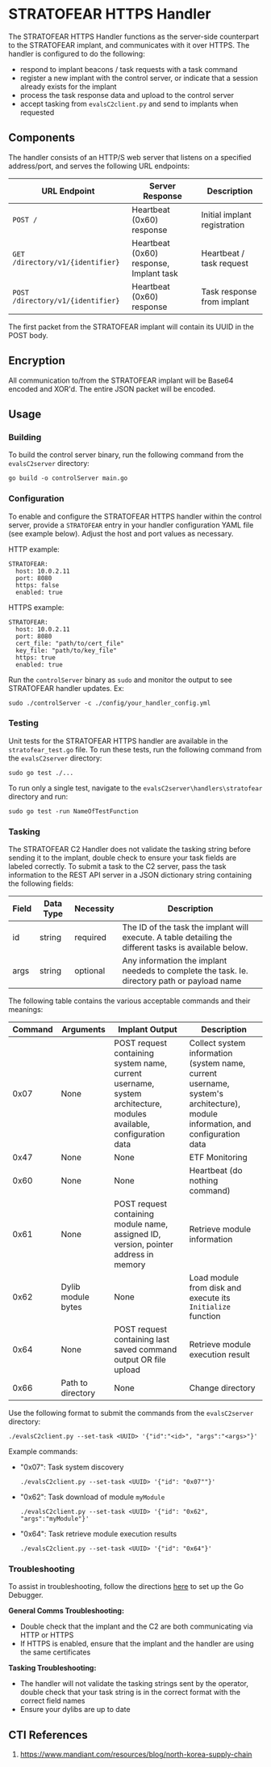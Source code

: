 # STRATOFEAR HTTPS Handler

The STRATOFEAR HTTPS Handler functions as the server-side counterpart to the STRATOFEAR implant, and communicates with it over HTTPS. The handler is configured to do the following:

- respond to implant beacons / task requests with a task command
- register a new implant with the control server, or indicate that a session already exists for the implant
- process the task response data and upload to the control server
- accept tasking from `evalsC2client.py` and send to implants when requested

## Components

The handler consists of an HTTP/S web server that listens on a specified address/port, and serves the following URL endpoints:

| URL Endpoint | Server Response | Description |
| ------------ | --------------- |------------ |
| `POST /` | Heartbeat (0x60) response | Initial implant registration |
| `GET /directory/v1/{identifier}` | Heartbeat (0x60) response, Implant task | Heartbeat / task request |
| `POST /directory/v1/{identifier}` | Heartbeat (0x60) response | Task response from implant |

The first packet from the STRATOFEAR implant will contain its UUID in the POST body.

## Encryption

All communication to/from the STRATOFEAR implant will be Base64 encoded and XOR'd. The entire JSON packet will be encoded.

## Usage

### Building

To build the control server binary, run the following command from the `evalsC2server` directory:

```
go build -o controlServer main.go
```

### Configuration

To enable and configure the STRATOFEAR HTTPS handler within the control server, provide a `STRATOFEAR` entry in your handler configuration YAML file (see example below). Adjust the host and port values as necessary.

HTTP example:

```
STRATOFEAR:
  host: 10.0.2.11
  port: 8080
  https: false
  enabled: true
```

HTTPS example:

```
STRATOFEAR:
  host: 10.0.2.11
  port: 8080
  cert_file: "path/to/cert_file"
  key_file: "path/to/key_file"
  https: true
  enabled: true
```

Run the `controlServer` binary as `sudo` and monitor the output to see STRATOFEAR handler updates. Ex:

```
sudo ./controlServer -c ./config/your_handler_config.yml
```

### Testing

Unit tests for the STRATOFEAR HTTPS handler are available in the `stratofear_test.go` file. To run these tests, run the following command from the `evalsC2server` directory:

```
sudo go test ./...
```

To run only a single test, navigate to the `evalsC2server\handlers\stratofear` directory and run:

```
sudo go test -run NameOfTestFunction
```

### Tasking

The STRATOFEAR C2 Handler does not validate the tasking string before sending it to the implant, double check to ensure your task fields are labeled correctly. To submit a task to the C2 server, pass the task information to the REST API server in a JSON dictionary string containing the following fields:

| Field | Data Type | Necessity | Description |
| ------------ | ----------- | ----------- |----------- |
| id | string | required | The ID of the task the implant will execute. A table detailing the different tasks is available below. |
| args | string | optional | Any information the implant neededs to complete the task. Ie. directory path or payload name |

The following table contains the various acceptable commands and their meanings:

| Command      | Arguments | Implant Output | Description |
| -----------  | --------- | -------------- | ----------- |
| 0x07 | None | POST request containing system name, current username, system architecture, modules available, configuration data | Collect system information (system name, current username, system's architecture), module information, and configuration data |
| 0x47 | None | None | ETF Monitoring |
| 0x60 | None | None | Heartbeat (do nothing command) |
| 0x61 | None | POST request containing module name, assigned ID, version, pointer address in memory | Retrieve module information |
| 0x62 | Dylib module bytes | None | Load module from disk and execute its `Initialize` function |
| 0x64 | None | POST request containing last saved command output OR file upload | Retrieve module execution result |
| 0x66 | Path to directory | None | Change directory |

Use the following format to submit the commands from the `evalsC2server` directory:

```
./evalsC2client.py --set-task <UUID> '{"id":"<id>", "args":"<args>"}'
```

Example commands:

- "0x07": Task system discovery

  ```
  ./evalsC2client.py --set-task <UUID> '{"id": "0x07""}'
  ```

- "0x62": Task download of module `myModule`

  ```
  ./evalsC2client.py --set-task <UUID> '{"id": "0x62", "args":"myModule"}'
  ```

- "0x64": Task retrieve module execution results

  ```
  ./evalsC2client.py --set-task <UUID> '{"id": "0x64"}'
  ```

### Troubleshooting

To assist in troubleshooting, follow the directions [here](../../DebuggingGuide.md) to set up the Go Debugger.

**General Comms Troubleshooting:**

- Double check that the implant and the C2 are both communicating via HTTP or HTTPS
- If HTTPS is enabled, ensure that the implant and the handler are using the same certificates

**Tasking Troubleshooting:**

- The handler will not validate the tasking strings sent by the operator, double check that your task string is in the correct format with the correct field names
- Ensure your dylibs are up to date

## CTI References

1. <https://www.mandiant.com/resources/blog/north-korea-supply-chain>
